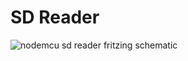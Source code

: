 # SD Reader

![nodemcu sd reader fritzing schematic](https://raw.githubusercontent.com/lvidarte/esp8266/master/examples/sd_reader/sd_reader.png)
